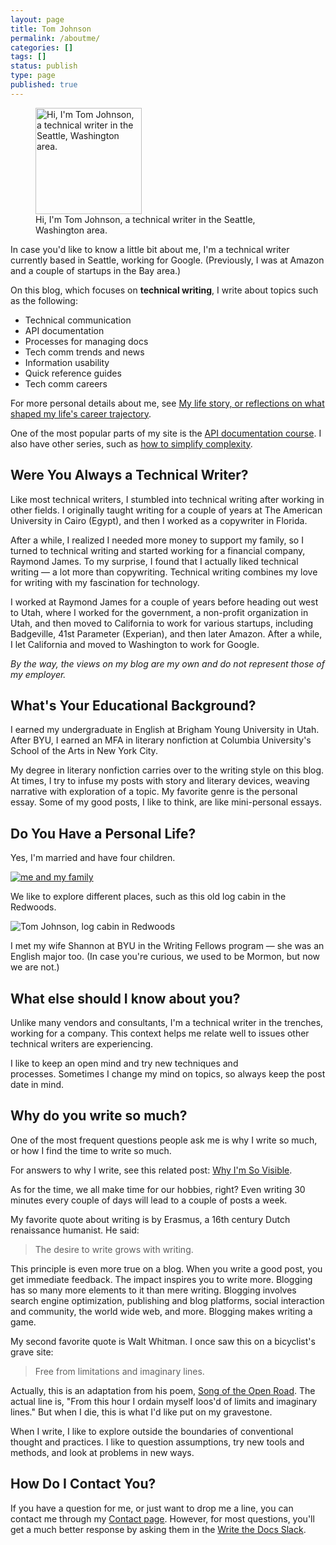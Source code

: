 ```yaml
---
layout: page
title: Tom Johnson
permalink: /aboutme/
categories: []
tags: []
status: publish
type: page
published: true
---
```


<figure><img src="https://s3.us-west-1.wasabisys.com/idbwmedia.com/images/tomjohnson_small.jpg" alt=" Hi, I&#039;m Tom Johnson, a technical writer in the Seattle, Washington area." width="170" class="alignright" /><figcaption>Hi, I&#039;m Tom Johnson, a technical writer in the Seattle, Washington area.</figcaption></figure>

In case you'd like to know a little bit about me, I'm a technical writer currently based in Seattle, working for Google. (Previously, I was at Amazon and a couple of startups in the Bay area.)

On this blog, which focuses on **technical writing**, I write about topics such as the following:

*   Technical communication
*   API documentation
*   Processes for managing docs
*   Tech comm trends and news
*   Information usability
*   Quick reference guides
*   Tech comm careers

For more personal details about me, see [My life story, or reflections on what shaped my life's career trajectory](/blog/life-story-what-shapes-your-lifes-trajectory/).

One of the most popular parts of my site is the [API documentation course](/learnapidoc/). I also have other series, such as [how to simplify complexity](/simplifying-complexity/).

## Were You Always a Technical Writer?

Like most technical writers, I stumbled into technical writing after working in other fields. I originally taught writing for a couple of years at The American University in Cairo (Egypt), and then I worked as a copywriter in Florida.

After a while, I realized I needed more money to support my family, so I turned to technical writing and started working for a financial company, Raymond James. To my surprise, I found that I actually liked technical writing &mdash; a lot more than copywriting. Technical writing combines my love for writing with my fascination for technology.

I worked at Raymond James for a couple of years before heading out west to Utah, where I worked for the government, a non-profit organization in Utah, and then moved to California to work for various startups, including Badgeville, 41st Parameter (Experian), and then later Amazon. After a while, I let California and moved to Washington to work for Google.

_By the way, the views on my blog are my own and do not represent those of my employer._

## What's Your Educational Background?

I earned my undergraduate in English at Brigham Young University in Utah. After BYU, I earned an MFA in literary nonfiction at Columbia University's School of the Arts in New York City.

My degree in literary nonfiction carries over to the writing style on this blog. At times, I try to infuse my posts with story and literary devices, weaving narrative with exploration of a topic. My favorite genre is the personal essay. Some of my good posts, I like to think, are like mini-personal essays.

## Do You Have a Personal Life?

Yes, I'm married and have four children.

[![me and my family](https://s3.us-west-1.wasabisys.com/idbwmedia.com/images/familypic2-600x402.jpg)](https://s3.us-west-1.wasabisys.com/idbwmedia.com/images/2006/12/familypic2.jpg)

We like to explore different places, such as this old log cabin in the Redwoods.

![Tom Johnson, log cabin in Redwoods](https://s3.us-west-1.wasabisys.com/idbwmedia.com/images/log_cabin.jpg)

I met my wife Shannon at BYU in the Writing Fellows program &mdash; she was an English major too. (In case you're curious, we used to be Mormon, but now we are not.)

## What else should I know about you?

Unlike many vendors and consultants, I'm a technical writer in the trenches, working for a company. This context helps me relate well to issues other technical writers are experiencing.

I like to keep an open mind and try new techniques and processes. Sometimes I change my mind on topics, so always keep the post date in mind.

## Why do you write so much?

One of the most frequent questions people ask me is why I write so much, or how I find the time to write so much.

For answers to why I write, see this related post: [Why I'm So Visible](https://idratherbewriting.com/2010/12/22/why-im-so-visible/).

As for the time, we all make time for our hobbies, right? Even writing 30 minutes every couple of days will lead to a couple of posts a week.

My favorite quote about writing is by Erasmus, a 16th century Dutch renaissance humanist. He said:

> The desire to write grows with writing.

This principle is even more true on a blog. When you write a good post, you get immediate feedback. The impact inspires you to write more. Blogging has so many more elements to it than mere writing. Blogging involves search engine optimization, publishing and blog platforms, social interaction and community, the world wide web, and more. Blogging makes writing a game.

My second favorite quote is Walt Whitman. I once saw this on a bicyclist's grave site:

> Free from limitations and imaginary lines.

Actually, this is an adaptation from his poem, [Song of the Open Road](http://www.bartleby.com/236/119.html). The actual line is, "From this hour I ordain myself loos'd of limits and imaginary lines." But when I die, this is what I'd like put on my gravestone.

When I write, I like to explore outside the boundaries of conventional thought and practices. I like to question assumptions, try new tools and methods, and look at problems in new ways.

## How Do I Contact You?

If you have a question for me, or just want to drop me a line, you can contact me through my [Contact page](https://idratherbewriting.com/contact/). However, for most questions, you'll get a much better response by asking them in the [Write the Docs Slack](https://www.writethedocs.org/slack/).
